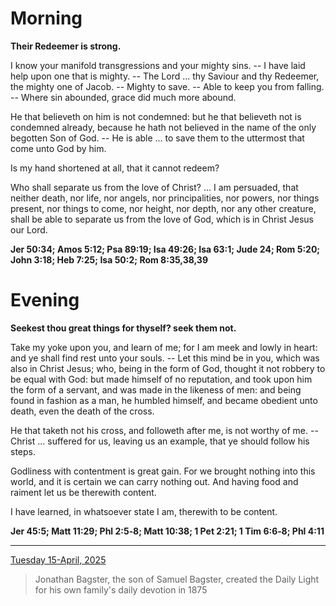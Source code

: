 # Morning

**Their Redeemer is strong.**
 
I know your manifold transgressions and your mighty sins. -- I have laid help upon one that is mighty. -- The Lord ... thy Saviour and thy Redeemer, the mighty one of Jacob. -- Mighty to save. -- Able to keep you from falling. -- Where sin abounded, grace did much more abound.
 
He that believeth on him is not condemned: but he that believeth not is condemned already, because he hath not believed in the name of the only begotten Son of God. -- He is able ... to save them to the uttermost that come unto God by him.
 
Is my hand shortened at all, that it cannot redeem?
 
Who shall separate us from the love of Christ? ... I am persuaded, that neither death, nor life, nor angels, nor principalities, nor powers, nor things present, nor things to come, nor height, nor depth, nor any other creature, shall be able to separate us from the love of God, which is in Christ Jesus our Lord.  

**Jer 50:34; Amos 5:12; Psa 89:19; Isa 49:26; Isa 63:1; Jude 24; Rom 5:20; John 3:18; Heb 7:25; Isa 50:2; Rom 8:35,38,39**

# Evening

**Seekest thou great things for thyself? seek them not.**
 
Take my yoke upon you, and learn of me; for I am meek and lowly in heart: and ye shall find rest unto your souls. -- Let this mind be in you, which was also in Christ Jesus; who, being in the form of God, thought it not robbery to be equal with God: but made himself of no reputation, and took upon him the form of a servant, and was made in the likeness of men: and being found in fashion as a man, he humbled himself, and became obedient unto death, even the death of the cross.
 
He that taketh not his cross, and followeth after me, is not worthy of me. -- Christ ... suffered for us, leaving us an example, that ye should follow his steps.
 
Godliness with contentment is great gain. For we brought nothing into this world, and it is certain we can carry nothing out. And having food and raiment let us be therewith content.
 
I have learned, in whatsoever state I am, therewith to be content.  

**Jer 45:5; Matt 11:29; Phl 2:5‑8; Matt 10:38; 1 Pet 2:21; 1 Tim 6:6‑8; Phl 4:11**

---

[Tuesday 15-April, 2025](https://t.me/s/daily_light)

> Jonathan Bagster, the son of Samuel Bagster, created the Daily Light for his own family's daily devotion in 1875

